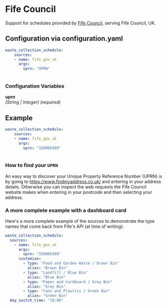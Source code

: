 # Fife Council

Support for schedules provided by [Fife Council](https://www.fife.gov.uk), serving Fife Council, UK.

## Configuration via configuration.yaml

```yaml
waste_collection_schedule:
    sources:
    - name: fife_gov_uk
      args:
        uprn: "UPRN"
        
```

### Configuration Variables

**uprn**  
*(String | Integer) (required)*

## Example

```yaml
waste_collection_schedule:
    sources:
    - name: fife_gov_uk
      args:
        uprn: "320069189"
        
```

### How to find your `UPRN`

An easy way to discover your Unique Property Reference Number (UPRN) is by going to <https://www.findmyaddress.co.uk/> and entering in your address details.
Otherwise you can inspect the web requests the Fife Council website makes when entering in your postcode and then selecting your address.

### A more complete example with a dashboard card

Here's a more complete example of the sources to demonstrate the type names that come back from Fife's API (at time of writing):

```yaml
waste_collection_schedule:
  sources:
    - name: fife_gov_uk
      args:
        uprn: "320069189"
      customize:
        - type: "Food and Garden Waste / Brown Bin"
          alias: "Brown Bin"
        - type: "Landfill / Blue Bin"
          alias: "Blue Bin"
        - type: "Paper and Cardboard / Grey Bin"
          alias: "Grey Bin"
        - type: "Cans and Plastics / Green Bin"
          alias: "Green Bin"
  day_switch_time: "18:00"
  
```

